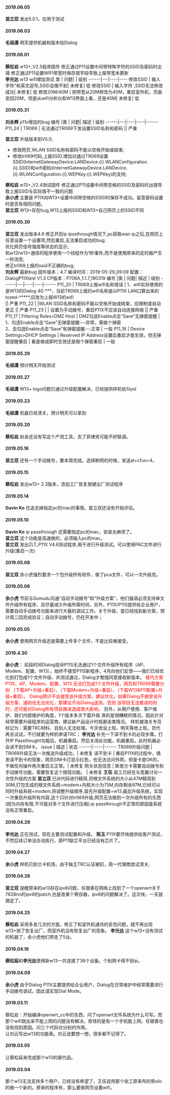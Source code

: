 
#### 2019.06.05
**苗立双**  发出5.0.1，仅用于测试
#### 2019.06.03
**毛祖潇**  明天提供机器和版本给Dialog
#### 2019.06.01
**蔡松岩**  w13+_V2.5程序固件 修正通过P11设置中间带特殊字符的SSID及密码时出错 修正通过P11设置WIFI带宽时保存错字段导致上报带宽未更新  
**李光达**  w13 wifi增加测试 <hide>
类 | 问题|   | 级别 
------|---|----|----
修改SSID | 输入字符"和英文逗号,SSID会搜不到|  未修复|  低
修改SSID | 输入字符`,SSID无法修改成功|  未修复|  低
修改20M/40M | 把带宽从20M修改为40M，重启室外机，页面变回20M，但是从wifi分析仪和W13界面上看，还是40M|  未修复|  低
</hide>

#### 2019.05.31
**刘永辉**  p11x增加的bug<hide>
编号 |类 | 问题|  描述   | 级别 
------|---|----|----|------
P11_24 | TR069 | 无法通过TR069下发设置SSID名称和密码 || 严重
</hide>

**苗立双** 升级版本到V5.0;    

* 修改网页,WLAN SSID名称和密码不能以空格开始或结束;  
* 修改tr069代码,上报SSID,增加对通过TR069设置SSID(InternetGatewayDevice.LANDevice.{i}.WLANConfiguration.{i}.SSID)和wifi密码(InternetGatewayDevice.LANDevice.{i}.WLANConfiguration.{i}.WEPKey.{i}.WEPKey)的支持;  

**蔡松岩**  w13+_V2.4测试固件 修正通过P11设置中间带空格的SSID及密码时出错导致上报SSID与实际值不一致的问题  
**余小虎**  主要是 P11X向W13+设置中间带空格的SSID时保存不成功。留意密码设置时是否有相同问题。  
**苗立双**  W13+存在bug,W13上报的SSID和W13+自己网页上的SSID不同

#### 2019.05.30
**苗立双**  发出版本4.9 <hide>
修正开启ip ipssthrough情况下,pc获取wan ip之后,在网页上任意设置一个设置项,然后重启,无法重启成功的bug;  
优化网页信号强度等状态的显示;  
和w13/w13+通信的程序使用一个线程作为1秒事件,而不是使用原来的定时器产生一秒消息;  
修正tr069上报的ssid不正确的bug;  
</hide>
**刘永辉**  最新bug
固件版本：4.7 编译时间：2019-05-29_09:09 配置：DialogP11Xtest V1.3  CP版本：P706A_1.1.7_190319<hide>
编号 |类 | 问题|  描述   | 级别 
------|---|----|----|------
P11_20 | TR069上报wifi名称错误 | 1、wifi实际使用的是W13的Dialog 4G \*\*\*，当前TR069上报的wifi名称是以P11X LAN口算出来的tozed-*****,应改为上报W13的wifi<br> || 严重
P11_22 | |WLAN SSID名称和密码不能以空格开始或结束，应限制或自动更正 || 严重 
P11_23 | | 设置为手动拨号，重启P11X不应该自动连接网络 || 严重
P11_17 | Filtering Rules>DMZ Host  | DMZ勾选Enable点击“Save”无弹窗提醒 | 1、勾选Enable点击“Save”无弹窗提醒---异常，需做个弹窗<br>2、去勾选Enable点击“Save”有弹窗提醒---正常 | 一般
P11_16 | Device Settings>DHCP Settings | Reserved IP Address设置后重启才能生效，但无弹窗提醒重启 | 看是做成即时生效还是做个弹窗重启 | 一般
</hide>

#### 2019.05.29
**毛祖潇**  预计明天开始测试
#### 2019.05.27
**毛祖潇** W13+ logo问题已通过升级配置解决，已经提供样机给Siyol
#### 2019.05.23
**毛祖潇** 机器已经清关，预计明天可以拿到
#### 2019.05.20
**蔡松岩**  赵金还没有写这个产测工具，去了菲律宾可能不好联调。
#### 2019.05.16
**苗立双** 还有一个手动拨号，要本周完成。选择断网的时候，发送at+cfun=4。
#### 2019.05.15
**蔡松岩**  发出w13+ 2.3版本，添加工厂恢复按键出厂测试程序
#### 2019.05.14
**Gavin Ko** 在追去掉指定pc的mac的事情。苗立双还没有开始评估。
#### 2019.05.10
**Gavin Ko** ip passthrough 还需要指定pc的mac，安装太麻烦了。  
**苗立双** 这个功能是高通做的，必须输入pc的mac。  
**苗立双**   发出ZLT_P11X V4.6测试程序,用于进行升级测试。可以使用PAC文件进行升级(重启一次)
#### 2019.05.08
**苗立双**   余小虎强烈要求一个包升级所有软件，做了pca文件，可以一次升级完。
#### 2019.05.06
**余小虎**  节前与Sumudu沟通“自动手动拨号”和“升级方案”，他们强调必须支持单文件升级所有程序、且尽量减少升级所需时间，另外，P11X/P11S提供给企业用户，需要自动手动拨号功能来进行大量的调试工作。关于升级，苗已经找到新方案，预计周二回完成验证；自动手动拨号，仍在开发中；
#### 2019.05.05
**余小虎**  使用网页升级还是需要上传多个文件，不是比较难接受。
#### 2019.4.30
**余小虎**：  前段时间Dialog投诉P11S无法通过1个文件升级所有程序（AP、Modem、配置、W13），始终不接受P11S新程序，4月向他们反馈――我们已经优化到打包成1个文件升级、并测试通过，Dialog才勉强同意接收新版本。
<font color=red>替代方案P11X，AP、Modem、配置、W13 无法打包成1个文件升级，网页和TR069需要分别 （下载AP+升级+重启）、（下载Modem+升级+重启）、（下载W13&P11配置+升级+重启）。
Dialog预计不会接受该升级方案，建议优化。如果Dialog不接受该升级方案、通则也无法优化，那建议不向Dialog送测，否则 该项目无法推进的同时，还可能对Dialog所有项目推进造成很大影响。</font>
另外，从用户使用、客户维护、我们内部维护的角度，1个版本多次下载升级 真的是很糟糕的情况，因此针对经常需要升级程序的运营商，建议新产品设计时规避该类情况。
样机被海关专员标记为：需要TRC材料、且别人无法处理。今天他没上班，明天等他上班，货代再去试试，不行就要为样机申请TRC；
**李光达** 补充一下读不到卡的必现步骤。打开IP Passthought功能后，机器重启。然后关闭此功能，机器重启。此时机器必会读不到SIM卡。  <hide>
issue | 描述 | 状态
------|-----|------
TR069升级问题 | TR069升级无法一次推送升级成功，|  未修复 
读不到卡 | 重启P11X的过程中，偶发读不到卡的现象，网页SIM卡灯显示红色，也无法访问外网，但是卡是OK的，不做任何操作再次重启又正常。|  未修复 
网关状态信息 | 斯里兰卡需要自动拨号和手动拨号功能，需要恢复这个按钮功能。 | 未修复 </hide>
**王伍** 苗工已经在与宽翼讨论一次性升级的方案
**苗立双** 已对代码进行精简,将根文件系统的大小从47M精简到30M,打包生成的根文件系统+modem+内核大小为75M,内存剩余97M,已经可以同时升级系统+modem,将调整升级顺序,首先升级配置+w13,最后升级系统，实现一次重启升级所有内容,这个只针对tr069升级,网页无法做到一次升级所有的东西(因为内存有限,不可能对多个文件进行压缩);ip passthrough不正常的原因是系统没有正常重启。
#### 2019.04.29
**李光达** 正在测试，现在主要测试配置和升级。
**陈玉** P11X要尽快提供给客户测试， 不然后续订单没办法执行，原P11联芯平台已经没有芯片了。
#### 2019.04.27
**余小虎** 样机已到兰卡机场，由于缺乏TRC认证被扣，周一代理商尝试清关;
#### 2019.04.26
**苗立双** 提醒原来的w13存在ipv6问题，任银善在网络上找到了一个openwrt关于7628nn的ipv6的patch,也是改某个寄存器，ipv6的问题解决了。这次快，一天就搞定了。
#### 2019.04.25
**蔡松岩** 采用多发几次的方面，修正了和室外机通讯的丢包问题，就不再出现w13+按了恢复出厂，而室外机没有恢复出厂的现象。
**李光达** 这个w13+没有测试的机器了，余小虎他们带走了5台。
#### 2019.04.16
**蔡松延**和**李光达**使用新w13一共连接了36个设备。个别网卡得不到ip。
#### 2019.04.09
**余小虎**  由于Dialog P11X主要提供给企业用户，Dialog在日常维护中经常需要进行手动拨号调试，因此请实现Dial Mode。
#### 2019.03.11
蔡松岩：开始编译openwrt_cc中的东西，问了openwrt文件系统为什么可写。而那个wifi跳出来不能上网的问题没有解决，奇怪的是有一个手机能上网。任银善也没有找到原因。问三个代码仓分别的作用。  
让刘云写出w13的功能表。刘云说要想一想，很多都不记得了。
#### 2019.03.05
让蔡松延来完成那个w13的替代品。
#### 2019.03.04
那个w13无法支持多个用户，已经没有希望了，王伍说用那个徐工原来布的带slic的做一个新的。原来的程序有，那么要做网页设置wifi。
